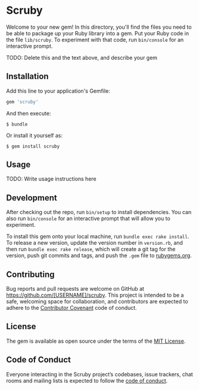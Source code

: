 # Scruby

Welcome to your new gem! In this directory, you'll find the files you need to be able to package up your Ruby library into a gem. Put your Ruby code in the file `lib/scruby`. To experiment with that code, run `bin/console` for an interactive prompt.

TODO: Delete this and the text above, and describe your gem

## Installation

Add this line to your application's Gemfile:

```ruby
gem 'scruby'
```

And then execute:

    $ bundle

Or install it yourself as:

    $ gem install scruby

## Usage

TODO: Write usage instructions here

## Development

After checking out the repo, run `bin/setup` to install dependencies. You can also run `bin/console` for an interactive prompt that will allow you to experiment.

To install this gem onto your local machine, run `bundle exec rake install`. To release a new version, update the version number in `version.rb`, and then run `bundle exec rake release`, which will create a git tag for the version, push git commits and tags, and push the `.gem` file to [rubygems.org](https://rubygems.org).

## Contributing

Bug reports and pull requests are welcome on GitHub at https://github.com/[USERNAME]/scruby. This project is intended to be a safe, welcoming space for collaboration, and contributors are expected to adhere to the [Contributor Covenant](http://contributor-covenant.org) code of conduct.

## License

The gem is available as open source under the terms of the [MIT License](https://opensource.org/licenses/MIT).

## Code of Conduct

Everyone interacting in the Scruby project’s codebases, issue trackers, chat rooms and mailing lists is expected to follow the [code of conduct](https://github.com/[USERNAME]/scruby/blob/master/CODE_OF_CONDUCT.md).
